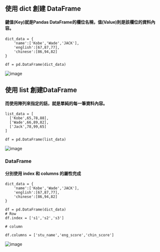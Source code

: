 ## 使用 dict 創建 DataFrame      
#### 鍵值(Key)就是Pandas DataFrame的欄位名稱，值(Value)則是該欄位的資料內容。     
    dict_data = {
        'name':['Kobe','Wade','JACK'],
        'english':[67,87,77],
        'chinese':[86,94,82]
    }

    df = pd.DataFrame(dict_data)
    
![image](https://user-images.githubusercontent.com/112489587/208558988-efc5a44c-b142-45dd-bf97-0e3216cc1f95.png)


## 使用 list 創建DataFrame    
#### 而使用陣列來指定的話，就是單純的每一筆資料內容。   



    list_data = [
      ['Kobe',65,78,88],
      ['Wade',66,89,82],
      ['Jack',78,99,65]
    ]

    df = pd.DataFrame(list_data)
    
 ![image](https://user-images.githubusercontent.com/112489587/208559185-0d1e55b5-481b-4514-9b7a-bee05e6c3647.png)


###  DataFrame    
#### 分別使用 index 和 columns 的屬性完成

    dict_data = {
        'name':['Kobe','Wade','JACK'],
        'english':[67,87,77],
        'chinese':[86,94,82]
    }

    df = pd.DataFrame(dict_data)
    # Row
    df.index = ['s1','s2','s3']

    # column 

    df.columns = ['stu_name','eng_score','chin_score']
    
 ![image](https://user-images.githubusercontent.com/112489587/208561989-2a7df181-e63f-4532-b50d-02862b163156.png)

